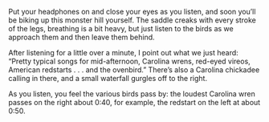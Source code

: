 Put your headphones on and close your eyes as you listen, and soon you’ll be biking up this monster hill yourself. The saddle creaks with every stroke of the legs, breathing is a bit heavy, but just listen to the birds as we approach them and then leave them behind. 

After listening for a little over a minute, I point out what we just heard: “Pretty typical songs for mid-afternoon, Carolina wrens, red-eyed vireos, American redstarts . . . and the ovenbird.” There’s also a Carolina chickadee calling in there, and a small waterfall gurgles off to the right.

As you listen, you feel the various birds pass by: the loudest Carolina wren passes on the right about 0:40, for example, the redstart on the left at about 0:50. 
